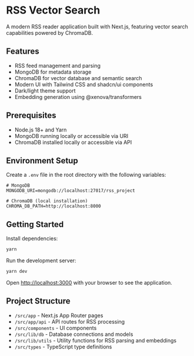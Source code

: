 # RSS Vector Search

A modern RSS reader application built with Next.js, featuring vector search capabilities powered by ChromaDB.

## Features

- RSS feed management and parsing
- MongoDB for metadata storage
- ChromaDB for vector database and semantic search
- Modern UI with Tailwind CSS and shadcn/ui components
- Dark/light theme support
- Embedding generation using @xenova/transformers

## Prerequisites

- Node.js 18+ and Yarn
- MongoDB running locally or accessible via URI
- ChromaDB installed locally or accessible via API

## Environment Setup

Create a `.env` file in the root directory with the following variables:

```
# MongoDB
MONGODB_URI=mongodb://localhost:27017/rss_project

# ChromaDB (local installation)
CHROMA_DB_PATH=http://localhost:8000
```

## Getting Started

Install dependencies:

```bash
yarn
```

Run the development server:

```bash
yarn dev
```

Open [http://localhost:3000](http://localhost:3000) with your browser to see the application.

## Project Structure

- `/src/app` - Next.js App Router pages
- `/src/app/api` - API routes for RSS processing
- `/src/components` - UI components
- `/src/lib/db` - Database connections and models
- `/src/lib/utils` - Utility functions for RSS parsing and embeddings
- `/src/types` - TypeScript type definitions

